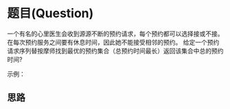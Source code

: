 # 题目(Question)
一个有名的心里医生会收到源源不断的预约请求，每个预约都可以选择接或不接。
在每次预约服务之间要有休息时间，因此她不能接受相邻的预约。
给定一个预约请求序列替按摩师找到最优的预约集合（总预约时间最长）返回该集合中总的预约时间?

示例：

## 思路
